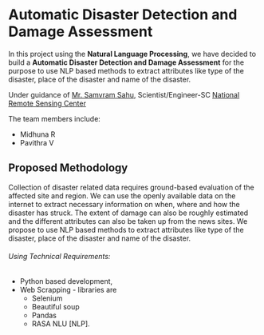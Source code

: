 # Automatic Disaster Detection and Damage Assessment

In this project using the **Natural Language Processing**, 
we have decided to build a **Automatic Disaster Detection and Damage Assessment** 
for the purpose to use NLP based methods to extract attributes like type of the disaster,
place of the disaster and name of the disaster.

Under guidance of [Mr. Samvram Sahu](https://www.facebook.com/samvram), Scientist/Engineer-SC [National Remote Sensing Center](https://www.nrsc.gov.in/)

The team members include:
* Midhuna R
* Pavithra V

## Proposed Methodology

Collection of disaster related data requires ground-based
evaluation of the affected site and region. We can use the
openly available data on the internet to extract necessary
information on when, where and how the disaster has
struck. The extent of damage can also be roughly
estimated and the different attributes can also be taken
up from the news sites. We propose to use NLP based
methods to extract attributes like type of the disaster,
place of the disaster and name of the disaster.

###### Using Technical Requirements:

- Python based development,
- Web Scrapping - libraries are
  - Selenium
  - Beautiful soup
  - Pandas
  - RASA NLU [NLP].
